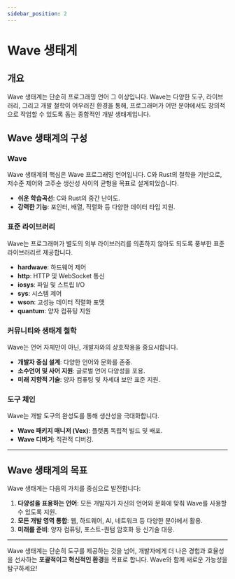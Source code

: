 ```yaml
---
sidebar_position: 2
---
```


# Wave 생태계

## 개요

Wave 생태계는 단순히 프로그래밍 언어 그 이상입니다.
Wave는 다양한 도구, 라이브러리, 그리고 개발 철학이 어우러진 환경을 통해,
프로그래머가 어떤 분야에서도 창의적으로 작업할 수 있도록 돕는 종합적인 개발 생태계입니다.

## Wave 생태계의 구성

### Wave

Wave 생태계의 핵심은 Wave 프로그래밍 언어입니다.
C와 Rust의 철학을 기반으로, 저수준 제어와 고주순 생산성 사이의 균형을 목표로 설계되었습니다.

- **쉬운 학습곡선**: C와 Rust의 중간 난이도.
- **강력한 기능**: 포인터, 배열, 직렬화 등 다양한 데이터 타입 지원.

### 표준 라이브러리

Wave는 프로그래머가 별도의 외부 라이브러리를 의존하지 않아도 되도록 풍부한 표준 라이브러리르 제공합니다.

- **hardwave**: 하드웨어 제어
- **http**: HTTP 및 WebSocket 통신
- **iosys**: 파일 및 스트립 I/O
- **sys**: 시스템 제어
- **wson**: 고성능 데이터 직렬화 포맷
- **quantum**: 양자 컴퓨팅 지원

### 커뮤니티와 생태계 철학

Wave는 언어 자체만이 아닌, 개발자와의 상호작용을 중요시합니다.

- **개발자 중심 설계**: 다양한 언어와 문화를 존중.
- **소수언어 및 사어 지원**: 글로벌 언어 다양성을 포용.
- **미래 지향적 기술**: 양자 컴퓨팅 및 차세대 보안 표준 지원.

### 도구 체인

Wave는 개발 도구의 완성도를 통해 생산성을 극대화합니다.

- **Wave 패키지 매니저 (Vex)**: 플랫폼 독립적 빌드 및 배포.
- **Wave 디버거**: 직관적 디버깅.

---

## Wave 생태계의 목표

Wave 생태계는 다음의 가치를 중심으로 발전합니다:

1. **다양성을 표용하는 언어**: 모든 개발자가 자신의 언어와 문화에 맞춰 Wave를 사용할 수 있도록 지원.
2. **모든 개발 영역 통합**: 웹, 하드웨어, AI, 네트워크 등 다양한 분야에서 활용.
3. **미래를 준비**: 양자 컴퓨팅, 포스트-퀀텀 암호화 등 신기술 대응.

---

Wave 생태계는 단순히 도구를 제공하는 것을 넘어, 개발자에게 더 나은 경헙과 효율성을 선사하는 **포괄적이고 혁신적인 환경**을 목표로 합니다.
Wave와 함께 새로운 가능성을 탐구하세요!
